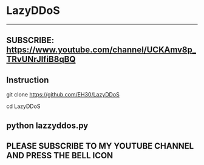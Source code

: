 # LazyDDoS

--------------------------------------------------------------------
SUBSCRIBE: https://www.youtube.com/channel/UCKAmv8p_TRvUNrJlfiB8qBQ
--------------------------------------------------------------------
Instruction
--------------------------------------------------------------------
git clone https://github.com/EH30/LazyDDoS

cd LazyDDoS

python lazzyddos.py
--------------------------------------------------------------------
PLEASE SUBSCRIBE TO MY YOUTUBE CHANNEL AND PRESS THE BELL ICON
--------------------------------------------------------------------
